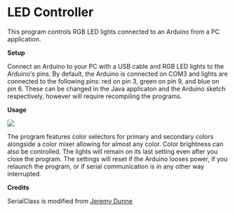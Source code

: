 # LED Controller
This program controls RGB LED lights connected to an Arduino from a PC application.

<b>Setup</b>

Connect an Arduino to your PC with a USB cable and RGB LED lights to the Arduino's pins. By default, the Arduino is connected on COM3 and lights are connected to the following pins: red on pin 3, green on pin 9, and blue on pin 6. These can be changed in the Java applicaton and the Arduino sketch respectively, however will require recompiling the programs.

<b>Usage</b>

<img src = "http://i.imgur.com/A3Caz3G.png">

The program features color selectors for primary and secondary colors alongside a color mixer allowing for almost any color. Color brightness can also be controlled. The lights will remain on its last setting even after you close the program. The settings will reset if the Arduino looses power, if you relaunch the program, or if serial communication is in any other way interrupted.

<b>Credits</b>

SerialClass is modified from <a href = "http://theelectronicist.blogspot.com/2015/02/java-to-arduino-communications-on-linux.html">Jeremy Dunne<a>
